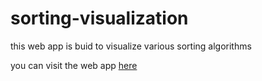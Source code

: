 # sorting-visualization

this web app is buid to visualize various sorting algorithms

you can visit the web app [here](https://yash1-2000.github.io/sorting-visualization/)

